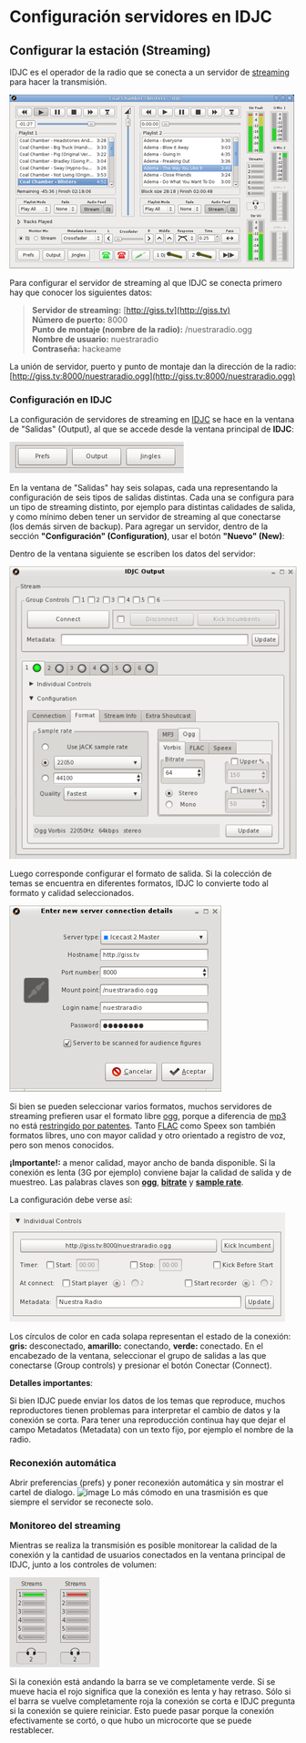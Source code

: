 # Configuración servidores en IDJC

## Configurar la estación (Streaming)

IDJC es el operador de la radio que se conecta a un servidor de [streaming](Glosario.html#Streaming) para hacer la transmisión.

![Vista general del programa](IDJC/main-window.hq_large.png "Vista general del programa")

Para configurar el servidor de streaming al que IDJC se conecta primero hay que conocer los siguientes datos:

> **Servidor de streaming:** [http://giss.tv](http://giss.tv) \
> **Número de puerto:** 8000 \
> **Punto de montaje (nombre de la radio):** /nuestraradio.ogg \
> **Nombre de usuario:** nuestraradio \
> **Contraseña:** hackeame

La unión de servidor, puerto y punto de montaje dan la dirección de la radio:
[http://giss.tv:8000/nuestraradio.ogg](http://giss.tv:8000/nuestraradio.ogg)

### Configuración en IDJC

La configuración de servidores de streaming en [IDJC](Glosario.html#IDJC) se hace en la ventana de "Salidas" (Output), al que se accede 
desde la ventana principal de **IDJC**:

![Botón de Output](IDJC/output.png "Botón de Output")

En la ventana de "Salidas" hay seis solapas, cada una representando la configuración de seis tipos de salidas distintas. Cada una se 
configura para un tipo de streaming distinto, por ejemplo para distintas calidades de salida, y como mínimo deben tener un servidor de 
streaming al que conectarse (los demás sirven de backup). Para agregar un servidor, dentro de la sección **"Configuración" 
(Configuration)**, usar el botón **"Nuevo" (New)**:

Dentro de la ventana siguiente se escriben los datos del servidor:

![Opciones de formato](IDJC/format.png "Opciones de formato")

Luego corresponde configurar el formato de salida. Si la colección de temas se encuentra en diferentes formatos, IDJC lo convierte todo 
al formato y calidad seleccionados.

![Datos de la conexión al servidor](IDJC/datos.png "Datos de la conexión al servidor")

Si bien se pueden seleccionar varios formatos, muchos servidores de streaming prefieren usar el formato libre [ogg](Glosario.html#Ogg), 
porque a diferencia de [mp3](https://es.wikipedia.org/wiki/MP3) no está [restringido por 
patentes](https://es.wikipedia.org/wiki/Vorbis#Historia). Tanto [FLAC](Glosario.html#FLAC) como Speex son también formatos libres, uno 
con mayor calidad y otro orientado a registro de voz, pero son menos conocidos.
	
**¡Importante!:** a menor calidad, mayor ancho de banda disponible. Si la conexión es lenta (3G por ejemplo) conviene bajar la calidad de 
salida y de muestreo. Las palabras claves son **[ogg](Glosario.html#Ogg)**, **[bitrate](Glosario.html#Bitrate-Tasa-de-bits)** y 
**[sample rate](Glosario.html#Sample-rate-Frecuencia-de-muestreo)**.

La configuración debe verse así:

![Configuración del servidor](IDJC/metadatos.png "Configuración del servidor")

Los círculos de color en cada solapa representan el estado de la conexión: **gris:** desconectado, **amarillo:** conectando, **verde:** conectado.
En el encabezado de la ventana, seleccionar el grupo de salidas a las que conectarse (Group controls) y presionar el botón Conectar (Connect).

**Detalles importantes**:

Si bien IDJC puede enviar los datos de los temas que reproduce, muchos reproductores tienen problemas para interpretar el cambio de 
datos y la conexión se corta. Para tener una reproducción continua hay que dejar el campo Metadatos (Metadata) con un texto fijo, por 
ejemplo el nombre de la radio.

### Reconexión automática

Abrir preferencias (prefs) y poner reconexión automática y sin mostrar el cartel de dialogo.  ![image](IDJC/reconexion_automatica.png) 
Lo más cómodo en una trasmisión es que siempre el servidor se reconecte solo.

### Monitoreo del streaming

Mientras se realiza la transmisión es posible monitorear la calidad de la conexión y la cantidad de usuarios conectados en la ventana 
principal de IDJC, junto a los controles de volumen:

![Streaming conectado](IDJC/streams.png "Streaming conectado")

Si la conexión está andando la barra se ve completamente verde. Si se mueve hacia el rojo significa que la conexión es lenta y hay 
retraso. Sólo si el barra se vuelve completamente roja la conexión se corta e IDJC pregunta si la conexión se quiere reiniciar. Esto 
puede pasar porque la conexión efectivamente se cortó, o que hubo un microcorte que se puede restablecer.

